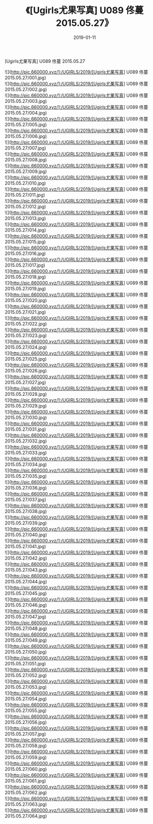 ﻿---
layout: post
title:  《[Ugirls尤果写真] U089 佟蔓 2015.05.27》
date:   2019-01-11
img: http://pic.660000.xyz/1:/UGIRLS/2019/[Ugirls尤果写真] U089 佟蔓 2015.05.27/000.jpg
categories: [美女, 清纯, 唯美]
---

[Ugirls尤果写真] U089 佟蔓 2015.05.27

 ![](http://pic.660000.xyz/1:/UGIRLS/2019/[Ugirls尤果写真] U089 佟蔓 2015.05.27/001.jpg) <br>![](http://pic.660000.xyz/1:/UGIRLS/2019/[Ugirls尤果写真] U089 佟蔓 2015.05.27/002.jpg) <br>![](http://pic.660000.xyz/1:/UGIRLS/2019/[Ugirls尤果写真] U089 佟蔓 2015.05.27/003.jpg) <br>![](http://pic.660000.xyz/1:/UGIRLS/2019/[Ugirls尤果写真] U089 佟蔓 2015.05.27/004.jpg) <br>![](http://pic.660000.xyz/1:/UGIRLS/2019/[Ugirls尤果写真] U089 佟蔓 2015.05.27/005.jpg) <br>![](http://pic.660000.xyz/1:/UGIRLS/2019/[Ugirls尤果写真] U089 佟蔓 2015.05.27/006.jpg) <br>![](http://pic.660000.xyz/1:/UGIRLS/2019/[Ugirls尤果写真] U089 佟蔓 2015.05.27/007.jpg) <br>![](http://pic.660000.xyz/1:/UGIRLS/2019/[Ugirls尤果写真] U089 佟蔓 2015.05.27/008.jpg) <br>![](http://pic.660000.xyz/1:/UGIRLS/2019/[Ugirls尤果写真] U089 佟蔓 2015.05.27/009.jpg) <br>![](http://pic.660000.xyz/1:/UGIRLS/2019/[Ugirls尤果写真] U089 佟蔓 2015.05.27/010.jpg) <br>![](http://pic.660000.xyz/1:/UGIRLS/2019/[Ugirls尤果写真] U089 佟蔓 2015.05.27/011.jpg) <br>![](http://pic.660000.xyz/1:/UGIRLS/2019/[Ugirls尤果写真] U089 佟蔓 2015.05.27/012.jpg) <br>![](http://pic.660000.xyz/1:/UGIRLS/2019/[Ugirls尤果写真] U089 佟蔓 2015.05.27/013.jpg) <br>![](http://pic.660000.xyz/1:/UGIRLS/2019/[Ugirls尤果写真] U089 佟蔓 2015.05.27/014.jpg) <br>![](http://pic.660000.xyz/1:/UGIRLS/2019/[Ugirls尤果写真] U089 佟蔓 2015.05.27/015.jpg) <br>![](http://pic.660000.xyz/1:/UGIRLS/2019/[Ugirls尤果写真] U089 佟蔓 2015.05.27/016.jpg) <br>![](http://pic.660000.xyz/1:/UGIRLS/2019/[Ugirls尤果写真] U089 佟蔓 2015.05.27/017.jpg) <br>![](http://pic.660000.xyz/1:/UGIRLS/2019/[Ugirls尤果写真] U089 佟蔓 2015.05.27/018.jpg) <br>![](http://pic.660000.xyz/1:/UGIRLS/2019/[Ugirls尤果写真] U089 佟蔓 2015.05.27/019.jpg) <br>![](http://pic.660000.xyz/1:/UGIRLS/2019/[Ugirls尤果写真] U089 佟蔓 2015.05.27/020.jpg) <br>![](http://pic.660000.xyz/1:/UGIRLS/2019/[Ugirls尤果写真] U089 佟蔓 2015.05.27/021.jpg) <br>![](http://pic.660000.xyz/1:/UGIRLS/2019/[Ugirls尤果写真] U089 佟蔓 2015.05.27/022.jpg) <br>![](http://pic.660000.xyz/1:/UGIRLS/2019/[Ugirls尤果写真] U089 佟蔓 2015.05.27/023.jpg) <br>![](http://pic.660000.xyz/1:/UGIRLS/2019/[Ugirls尤果写真] U089 佟蔓 2015.05.27/024.jpg) <br>![](http://pic.660000.xyz/1:/UGIRLS/2019/[Ugirls尤果写真] U089 佟蔓 2015.05.27/025.jpg) <br>![](http://pic.660000.xyz/1:/UGIRLS/2019/[Ugirls尤果写真] U089 佟蔓 2015.05.27/026.jpg) <br>![](http://pic.660000.xyz/1:/UGIRLS/2019/[Ugirls尤果写真] U089 佟蔓 2015.05.27/027.jpg) <br>![](http://pic.660000.xyz/1:/UGIRLS/2019/[Ugirls尤果写真] U089 佟蔓 2015.05.27/028.jpg) <br>![](http://pic.660000.xyz/1:/UGIRLS/2019/[Ugirls尤果写真] U089 佟蔓 2015.05.27/029.jpg) <br>![](http://pic.660000.xyz/1:/UGIRLS/2019/[Ugirls尤果写真] U089 佟蔓 2015.05.27/030.jpg) <br>![](http://pic.660000.xyz/1:/UGIRLS/2019/[Ugirls尤果写真] U089 佟蔓 2015.05.27/031.jpg) <br>![](http://pic.660000.xyz/1:/UGIRLS/2019/[Ugirls尤果写真] U089 佟蔓 2015.05.27/032.jpg) <br>![](http://pic.660000.xyz/1:/UGIRLS/2019/[Ugirls尤果写真] U089 佟蔓 2015.05.27/033.jpg) <br>![](http://pic.660000.xyz/1:/UGIRLS/2019/[Ugirls尤果写真] U089 佟蔓 2015.05.27/034.jpg) <br>![](http://pic.660000.xyz/1:/UGIRLS/2019/[Ugirls尤果写真] U089 佟蔓 2015.05.27/035.jpg) <br>![](http://pic.660000.xyz/1:/UGIRLS/2019/[Ugirls尤果写真] U089 佟蔓 2015.05.27/036.jpg) <br>![](http://pic.660000.xyz/1:/UGIRLS/2019/[Ugirls尤果写真] U089 佟蔓 2015.05.27/037.jpg) <br>![](http://pic.660000.xyz/1:/UGIRLS/2019/[Ugirls尤果写真] U089 佟蔓 2015.05.27/038.jpg) <br>![](http://pic.660000.xyz/1:/UGIRLS/2019/[Ugirls尤果写真] U089 佟蔓 2015.05.27/039.jpg) <br>![](http://pic.660000.xyz/1:/UGIRLS/2019/[Ugirls尤果写真] U089 佟蔓 2015.05.27/040.jpg) <br>![](http://pic.660000.xyz/1:/UGIRLS/2019/[Ugirls尤果写真] U089 佟蔓 2015.05.27/041.jpg) <br>![](http://pic.660000.xyz/1:/UGIRLS/2019/[Ugirls尤果写真] U089 佟蔓 2015.05.27/042.jpg) <br>![](http://pic.660000.xyz/1:/UGIRLS/2019/[Ugirls尤果写真] U089 佟蔓 2015.05.27/043.jpg) <br>![](http://pic.660000.xyz/1:/UGIRLS/2019/[Ugirls尤果写真] U089 佟蔓 2015.05.27/044.jpg) <br>![](http://pic.660000.xyz/1:/UGIRLS/2019/[Ugirls尤果写真] U089 佟蔓 2015.05.27/045.jpg) <br>![](http://pic.660000.xyz/1:/UGIRLS/2019/[Ugirls尤果写真] U089 佟蔓 2015.05.27/046.jpg) <br>![](http://pic.660000.xyz/1:/UGIRLS/2019/[Ugirls尤果写真] U089 佟蔓 2015.05.27/047.jpg) <br>![](http://pic.660000.xyz/1:/UGIRLS/2019/[Ugirls尤果写真] U089 佟蔓 2015.05.27/048.jpg) <br>![](http://pic.660000.xyz/1:/UGIRLS/2019/[Ugirls尤果写真] U089 佟蔓 2015.05.27/049.jpg) <br>![](http://pic.660000.xyz/1:/UGIRLS/2019/[Ugirls尤果写真] U089 佟蔓 2015.05.27/050.jpg) <br>![](http://pic.660000.xyz/1:/UGIRLS/2019/[Ugirls尤果写真] U089 佟蔓 2015.05.27/051.jpg) <br>![](http://pic.660000.xyz/1:/UGIRLS/2019/[Ugirls尤果写真] U089 佟蔓 2015.05.27/052.jpg) <br>![](http://pic.660000.xyz/1:/UGIRLS/2019/[Ugirls尤果写真] U089 佟蔓 2015.05.27/053.jpg) <br>![](http://pic.660000.xyz/1:/UGIRLS/2019/[Ugirls尤果写真] U089 佟蔓 2015.05.27/054.jpg) <br>![](http://pic.660000.xyz/1:/UGIRLS/2019/[Ugirls尤果写真] U089 佟蔓 2015.05.27/055.jpg) <br>![](http://pic.660000.xyz/1:/UGIRLS/2019/[Ugirls尤果写真] U089 佟蔓 2015.05.27/056.jpg) <br>![](http://pic.660000.xyz/1:/UGIRLS/2019/[Ugirls尤果写真] U089 佟蔓 2015.05.27/057.jpg) <br>![](http://pic.660000.xyz/1:/UGIRLS/2019/[Ugirls尤果写真] U089 佟蔓 2015.05.27/058.jpg) <br>![](http://pic.660000.xyz/1:/UGIRLS/2019/[Ugirls尤果写真] U089 佟蔓 2015.05.27/059.jpg) <br>![](http://pic.660000.xyz/1:/UGIRLS/2019/[Ugirls尤果写真] U089 佟蔓 2015.05.27/060.jpg) <br>![](http://pic.660000.xyz/1:/UGIRLS/2019/[Ugirls尤果写真] U089 佟蔓 2015.05.27/061.jpg) <br>![](http://pic.660000.xyz/1:/UGIRLS/2019/[Ugirls尤果写真] U089 佟蔓 2015.05.27/062.jpg) <br>![](http://pic.660000.xyz/1:/UGIRLS/2019/[Ugirls尤果写真] U089 佟蔓 2015.05.27/063.jpg) <br>![](http://pic.660000.xyz/1:/UGIRLS/2019/[Ugirls尤果写真] U089 佟蔓 2015.05.27/064.jpg) <br>